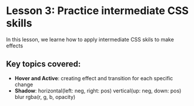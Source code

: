 # Lesson 3: Practice intermediate CSS skills
In this lesson, we learne how to apply intermediate CSS skils to make effects

## Key topics covered:

- **Hover and Active**: creating effect and transition for each specific change
- **Shadow**: horizontal(left: neg, right: pos) vertical(up: neg, down: pos) blur rgba(r, g, b, opacity)
